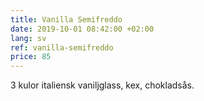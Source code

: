 ```yaml
---
title: Vanilla Semifreddo
date: 2019-10-01 08:42:00 +02:00
lang: sv
ref: vanilla-semifreddo
price: 85
---
```


3 kulor italiensk vaniljglass, kex, chokladsås.
